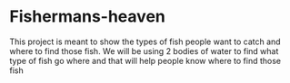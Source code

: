 # Fishermans-heaven
This project is meant to show the types of fish people want to catch and where to find those fish. We will be using 2 bodies of water to find what type of fish go where and that will help people know where to find those fish
